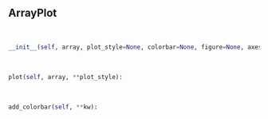 ## <a id="McUtils.Plots.Plots.ArrayPlot">ArrayPlot</a>


<a id="McUtils.Plots.Plots.ArrayPlot.__init__">&nbsp;</a>
```python
__init__(self, array, plot_style=None, colorbar=None, figure=None, axes=None, subplot_kw=None, method='imshow', **opts): 
```

<a id="McUtils.Plots.Plots.ArrayPlot.plot">&nbsp;</a>
```python
plot(self, array, **plot_style): 
```

<a id="McUtils.Plots.Plots.ArrayPlot.add_colorbar">&nbsp;</a>
```python
add_colorbar(self, **kw): 
```

